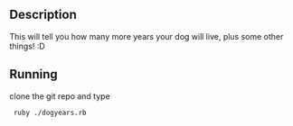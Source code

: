 ﻿## Description
This will tell you how many more years your dog will live, plus some other things! :D

## Running
clone the git repo and type

     ruby ./dogyears.rb
